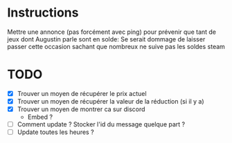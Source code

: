 # Instructions
Mettre une annonce (pas forcément avec ping) pour prévenir que tant de jeux dont Augustin parle sont en solde:
Se serait dommage de laisser passer cette occasion sachant que nombreux ne suive pas les soldes steam

# TODO
- [x] Trouver un moyen de récupérer le prix actuel
- [x] Trouver un moyen de récupérer la valeur de la réduction (si il y a)
- [x] Trouver un moyen de montrer ca sur discord
    - Embed ?
- [ ] Comment update ? Stocker l'id du message quelque part ?
- [ ] Update toutes les heures ?
